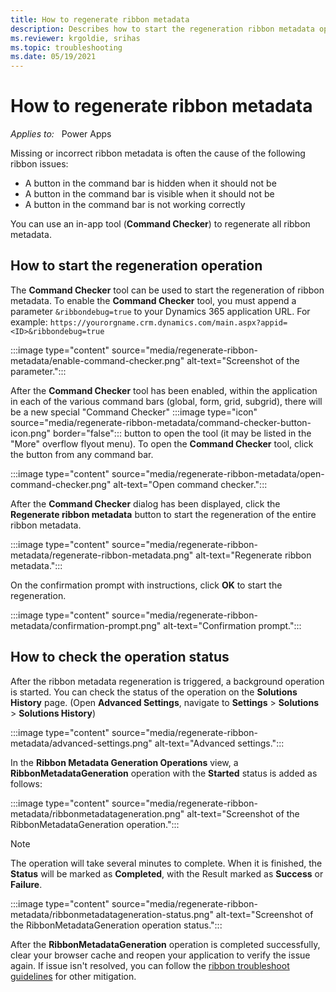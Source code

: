 ```yaml
---
title: How to regenerate ribbon metadata
description: Describes how to start the regeneration ribbon metadata operation and check the status.
ms.reviewer: krgoldie, srihas
ms.topic: troubleshooting
ms.date: 05/19/2021
---
```

# How to regenerate ribbon metadata

_Applies to:_ &nbsp; Power Apps  

Missing or incorrect ribbon metadata is often the cause of the following ribbon issues:

- A button in the command bar is hidden when it should not be
- A button in the command bar is visible when it should not be
- A button in the command bar is not working correctly

You can use an in-app tool (**Command Checker**) to regenerate all ribbon metadata.

## How to start the regeneration operation

The **Command Checker** tool can be used to start the regeneration of ribbon metadata. To enable the **Command Checker** tool, you must append a parameter `&ribbondebug=true` to your Dynamics 365 application URL. For example: `https://yourorgname.crm.dynamics.com/main.aspx?appid=<ID>&ribbondebug=true`

:::image type="content" source="media/regenerate-ribbon-metadata/enable-command-checker.png" alt-text="Screenshot of the parameter.":::

After the **Command Checker** tool has been enabled, within the application in each of the various command bars (global, form, grid, subgrid), there will be a new special "Command Checker" :::image type="icon" source="media/regenerate-ribbon-metadata/command-checker-button-icon.png" border="false"::: button to open the tool (it may be listed in the "More" overflow flyout menu). To open the **Command Checker** tool, click the button from any command bar.

:::image type="content" source="media/regenerate-ribbon-metadata/open-command-checker.png" alt-text="Open command checker.":::

After the **Command Checker** dialog has been displayed, click the **Regenerate ribbon metadata** button to start the regeneration of the entire ribbon metadata.

:::image type="content" source="media/regenerate-ribbon-metadata/regenerate-ribbon-metadata.png" alt-text="Regenerate ribbon metadata.":::

On the confirmation prompt with instructions, click **OK** to start the regeneration.

:::image type="content" source="media/regenerate-ribbon-metadata/confirmation-prompt.png" alt-text="Confirmation prompt.":::

## How to check the operation status

After the ribbon metadata regeneration is triggered, a background operation is started. You can check the status of the operation on the **Solutions History** page. (Open **Advanced Settings**, navigate to **Settings** > **Solutions** > **Solutions History**)

:::image type="content" source="media/regenerate-ribbon-metadata/advanced-settings.png" alt-text="Advanced settings.":::

In the **Ribbon Metadata Generation Operations** view, a **RibbonMetadataGeneration** operation with the **Started** status is added as follows:

:::image type="content" source="media/regenerate-ribbon-metadata/ribbonmetadatageneration.png" alt-text="Screenshot of the RibbonMetadataGeneration operation.":::

> [!NOTE]
> The operation will take several minutes to complete. When it is finished, the **Status** will be marked as **Completed**, with the Result marked as **Success** or **Failure**.

:::image type="content" source="media/regenerate-ribbon-metadata/ribbonmetadatageneration-status.png" alt-text="Screenshot of the RibbonMetadataGeneration operation status.":::

After the **RibbonMetadataGeneration** operation is completed successfully, clear your browser cache and reopen your application to verify the issue again. If issue isn't resolved, you can follow the [ribbon troubleshoot guidelines](ribbon-issues#identify-the-issue) for other mitigation.
